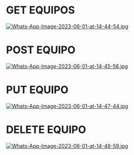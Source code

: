 # GET EQUIPOS
[![Whats-App-Image-2023-06-01-at-14-44-54.jpg](https://i.postimg.cc/fLf5bYZj/Whats-App-Image-2023-06-01-at-14-44-54.jpg)](https://postimg.cc/qhg2bhNz)

# POST EQUIPO
[![Whats-App-Image-2023-06-01-at-14-45-56.jpg](https://i.postimg.cc/R0cLPw35/Whats-App-Image-2023-06-01-at-14-45-56.jpg)](https://postimg.cc/7CZzhGMm)

# PUT EQUIPO
[![Whats-App-Image-2023-06-01-at-14-47-44.jpg](https://i.postimg.cc/ZKCPGG9L/Whats-App-Image-2023-06-01-at-14-47-44.jpg)](https://postimg.cc/RNxnfbL3)

# DELETE EQUIPO
[![Whats-App-Image-2023-06-01-at-14-48-59.jpg](https://i.postimg.cc/JzXNnj5D/Whats-App-Image-2023-06-01-at-14-48-59.jpg)](https://postimg.cc/sMVQHQ8s)